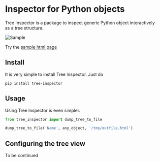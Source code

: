 # Inspector for Python objects

Tree Inspector is a package to inspect generic Python object interactively as a tree structure.

![Sample](https://slinjhu.github.io/tree-inspector/docs/Sample.png)

Try the [sample html page](https://slinjhu.github.io/tree-inspector/docs/Sample.index)

## Install
It is very simple to install Tree Inspector. Just do

```
pip install tree-inspector
```

## Usage
Using Tree Inspector is even simpler.

```python
from tree_inspector import dump_tree_to_file

dump_tree_to_file('Name', any_object, '/tmp/outfile.html')
```

## Configuring the tree view
To be continued